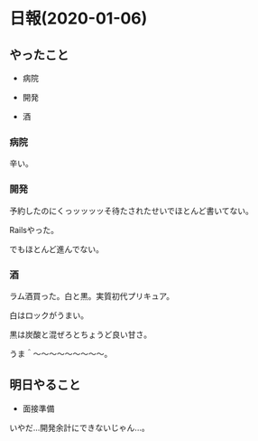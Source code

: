 # 日報(2020-01-06)

## やったこと

* 病院

* 開発

* 酒

### 病院

辛い。

### 開発

予約したのにくっッッッッそ待たされたせいでほとんど書いてない。

Railsやった。

でもほとんど進んでない。

### 酒

ラム酒買った。白と黒。実質初代プリキュア。

白はロックがうまい。

黒は炭酸と混ぜろとちょうど良い甘さ。

うま＾〜〜〜〜〜〜〜〜〜。


## 明日やること

* 面接準備

いやだ...開発余計にできないじゃん...。
